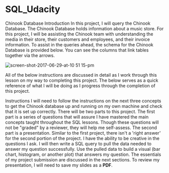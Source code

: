 # SQL_Udacity

Chinook Database
Introduction
In this project, I will query the Chinook Database. The Chinook Database holds information about a music store. For this project, I will be assisting the Chinook team with understanding the media in their store, their customers and employees, and their invoice information. To assist in the queries ahead, the schema for the Chinook Database is provided below. You can see the columns that link tables together via the arrows.

![screen-shot-2017-06-29-at-10 51 15-pm](https://user-images.githubusercontent.com/83299411/157771478-92b496e7-8a88-4ee4-aa8a-b4ba9701d440.png)

All of the below instructions are discussed in detail as I work through this lesson on my way to completing this project. The below serves as a quick reference of what I will be doing as I progress through the completion of this project.

Instructions
I will need to follow the instructions on the next three concepts to get the Chinook database up and running on my own machine and check that it is set up correctly. There will be two parts to this project.
The first part is a series of questions that will assure I have mastered the main concepts taught throughout the SQL lessons. Though these questions will not be "graded" by a reviewer, they will help me self-assess.
The second part is a presentation. Similar to the first project, there isn't a 'right answer' for the second portion of the project. I have the ability to be creative in the questions I ask. I will then write a SQL query to pull the data needed to answer my question successfully. Use the pulled data to build a visual (bar chart, histogram, or another plot) that answers my question. The essentials of my project submission are discussed in the next sections. To review my presentation, I will need to save my slides as a **PDF**.
